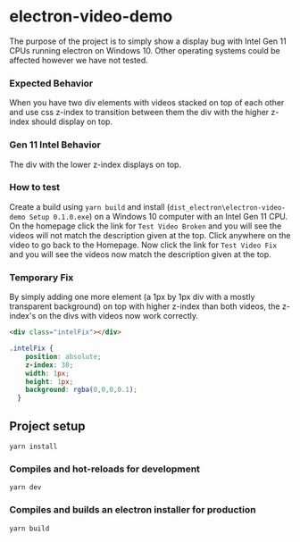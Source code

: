 # electron-video-demo

The purpose of the project is to simply show a display bug with Intel Gen 11
CPUs running electron on Windows 10. Other operating systems could be affected
however we have not tested.

### Expected Behavior
When you have two div elements with videos stacked on top of each other and 
use css z-index to transition between them the div with the higher z-index 
should display on top.

### Gen 11 Intel Behavior
The div with the lower z-index displays on top.

### How to test
Create a build using `yarn build` and install 
(`dist_electron\electron-video-demo Setup 0.1.0.exe`) on a Windows 10 computer with 
an Intel Gen 11 CPU. On the homepage click the link for `Test Video Broken` and you
will see the videos will not match the description given at the top. Click anywhere
on the video to go back to the Homepage. Now click the link for `Test Video Fix` and
you will see the videos now match the description given at the top.

### Temporary Fix
By simply adding one more element (a 1px by 1px div with a mostly transparent
background) on top with higher z-index than both videos, the z-index's on the
divs with videos now work correctly.

```html
<div class="intelFix"></div>
```
```css
.intelFix {
    position: absolute;
    z-index: 30;
    width: 1px;
    height: 1px;
    background: rgba(0,0,0,0.1);
  }
```

## Project setup
```
yarn install
```

### Compiles and hot-reloads for development
```
yarn dev
```

### Compiles and builds an electron installer for production
```
yarn build
```
